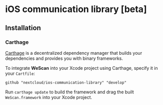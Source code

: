 # iOS communication library [beta]


## Installation

### Carthage

[Carthage](https://github.com/Carthage/Carthage) is a decentralized dependency manager that builds your dependencies and provides you with binary frameworks.

To integrate **WeScan** into your Xcode project using Carthage, specify it in your `Cartfile`:

```ogdl
github "nextcloud/ios-communication-library" "develop"
```

Run `carthage update` to build the framework and drag the built `WeScan.framework` into your Xcode project.
